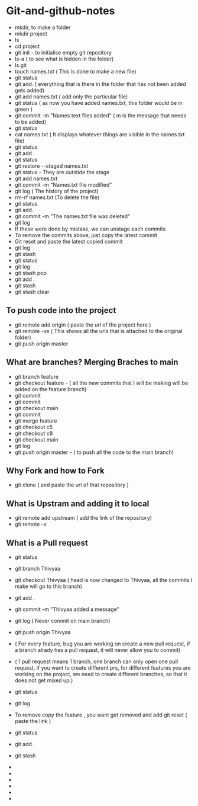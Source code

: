 # Git-and-github-notes

- mkdir, to make a folder 
- mkdir project 
- ls
- cd project 
- git init - to initialise empty git repository 
- ls-a ( to see what is hidden in the folder)
- ls.git 
- touch names.txt ( This is done to make a new file)
- git status 
- git add. ( everything that is there in the folder that has not been added gets added)
- git add names.txt ( add only the particular file) 
- git status ( as now you have added names.txt, this folder would be in green ) 
- git commit -m "Names.text files added" ( m is the message that needs to be added) 
- git status 
- cat names.txt ( It displays whatever things are visible in the names.txt file) 
- git status 
- git add . 
- git status 
- git restore --staged names.txt 
- git status - They are outstide the stage 
- git add names.txt 
- git commit -m "Names.txt file modified"
- git log  ( The history of the project) 
- rm-rf names.txt (To delete the file) 
- git status 
- git add. 
- git commit -m "The names.txt file was deleted"
- git log 
- If these were done by mistake, we can unstage each commits 
- To remove the commits above, just copy the latest commit 
- Git reset and paste the latest copied commit 
- git log 
- git stash 
- git status 
- git log 
- git stash pop 
- git add . 
- git stash 
- git stash clear 


## To push code into the project 

- git remote add origin  ( paste the url of the project here ) 
- git remote -ve ( This shows all the urls that is attached to the original folder) 
- git push origin master 

## What are branches? Merging Braches to main 

- git branch feature 
- git checkout feature  - ( all the new commits that I will be making will be added on the feature branch) 
- git commit 
- git commit 
- git checkout main 
- git commit 
- git merge feature 
- git checkout c5 
- git checkout c8
- git checkout main 
- git log 
- git push origin master - ( to push all the code to the main branch) 

## Why Fork and how to Fork 

- git clone ( and paste the url of that repository ) 

## What is Upstram and adding it to local 

- git remote add upstream ( add the link of the repository) 
- git remote -v 

## What is a Pull request 

- git status 
- git branch Thivyaa
- git checkout Thivyaa ( head is now changed to Thivyaa, all the commits I make will go to this branch) 
- git add . 
- git commit -m "Thivyaa added a message"
- git log ( Never commit on main branch) 
- git push origin Thivyaa 
- ( For every feature, bug you are working on create a new pull request, if a branch alrady has a pull request, it will never allow you to commit) 
- ( 1 pull request means 1 branch, one branch can only open one pull request, if you want to create different prs, for different features you are working on the project, we need to create different branches, so that it does not get mixed up.) 
-  git status 
-  git log 
-  To remove copy the feature , you want get removed and add git reset ( paste the link ) 
-  git status 
-  git add . 
-  git stash 
-  
- 


- 
- 


-
- 
